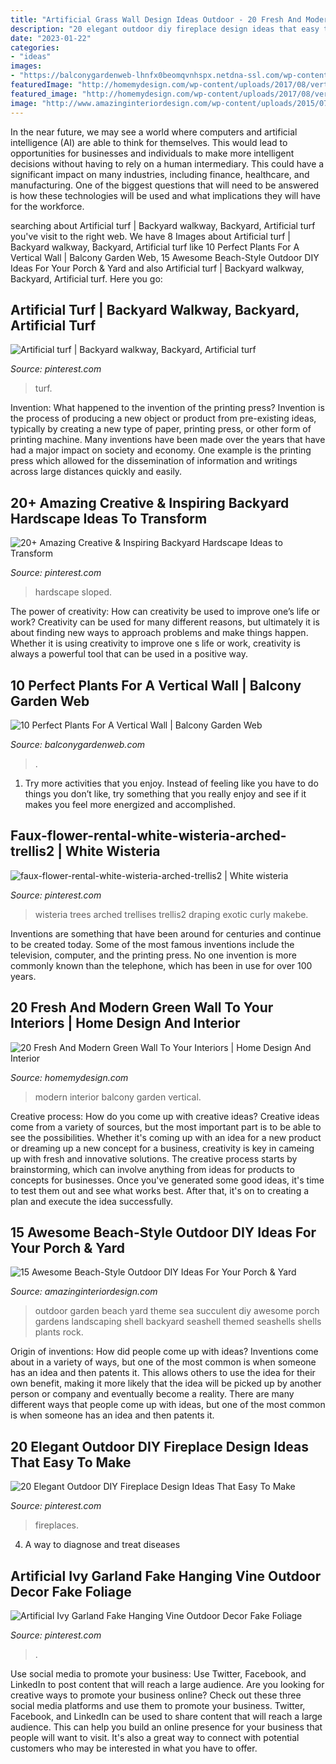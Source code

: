 ```yaml
---
title: "Artificial Grass Wall Design Ideas Outdoor - 20 Fresh And Modern Green Wall To Your Interiors"
description: "20 elegant outdoor diy fireplace design ideas that easy to make"
date: "2023-01-22"
categories:
- "ideas"
images:
- "https://balconygardenweb-lhnfx0beomqvnhspx.netdna-ssl.com/wp-content/uploads/2020/01/Best-Plants-for-a-Vertical-Wall2.jpg"
featuredImage: "http://homemydesign.com/wp-content/uploads/2017/08/vertical-garden-wall-in-balcony.jpg"
featured_image: "http://homemydesign.com/wp-content/uploads/2017/08/vertical-garden-wall-in-balcony.jpg"
image: "http://www.amazinginteriordesign.com/wp-content/uploads/2015/07/Outdoor-garden-with-a-sea-and-succulent-theme.jpg"
---
```



In the near future, we may see a world where computers and artificial intelligence (AI) are able to think for themselves. This would lead to opportunities for businesses and individuals to make more intelligent decisions without having to rely on a human intermediary. This could have a significant impact on many industries, including finance, healthcare, and manufacturing. One of the biggest questions that will need to be answered is how these technologies will be used and what implications they will have for the workforce.

	

		
searching about Artificial turf | Backyard walkway, Backyard, Artificial turf you've visit to the right web. We have 8 Images about Artificial turf | Backyard walkway, Backyard, Artificial turf like 10 Perfect Plants For A Vertical Wall | Balcony Garden Web, 15 Awesome Beach-Style Outdoor DIY Ideas For Your Porch &amp; Yard and also Artificial turf | Backyard walkway, Backyard, Artificial turf. Here you go:
		
    
## Artificial Turf | Backyard Walkway, Backyard, Artificial Turf

<img loading=lazy src="https://i.pinimg.com/736x/c7/ad/82/c7ad824a59e4d03edceda54d334a2d9d.jpg" onerror="this.onerror=null;this.src='https://tse4.mm.bing.net/th?id=OIP.tQngj1m94KFb_Fr9gsrcRwHaHa&amp;pid=15.1';" alt="Artificial turf | Backyard walkway, Backyard, Artificial turf">

_Source: pinterest.com_

>turf. 

	

Invention: What happened to the invention of the printing press?
Invention is the process of producing a new object or product from pre-existing ideas, typically by creating a new type of paper, printing press, or other form of printing machine. Many inventions have been made over the years that have had a major impact on society and economy. One example is the printing press which allowed for the dissemination of information and writings across large distances quickly and easily.

    
## 20+ Amazing Creative &amp; Inspiring Backyard Hardscape Ideas To Transform

<img loading=lazy src="https://i.pinimg.com/736x/6e/d2/01/6ed201ddbe7f5b9878376fc9b6003e68.jpg" onerror="this.onerror=null;this.src='https://tse1.mm.bing.net/th?id=OIP.lqzLK-ipHSFQPaZzeneqlwHaK8&amp;pid=15.1';" alt="20+ Amazing Creative &amp; Inspiring Backyard Hardscape Ideas to Transform">

_Source: pinterest.com_

>hardscape sloped. 

	

The power of creativity: How can creativity be used to improve one’s life or work?
Creativity can be used for many different reasons, but ultimately it is about finding new ways to approach problems and make things happen. Whether it is using creativity to improve one s life or work, creativity is always a powerful tool that can be used in a positive way.

    
## 10 Perfect Plants For A Vertical Wall | Balcony Garden Web

<img loading=lazy src="https://balconygardenweb-lhnfx0beomqvnhspx.netdna-ssl.com/wp-content/uploads/2020/01/Best-Plants-for-a-Vertical-Wall2.jpg" onerror="this.onerror=null;this.src='https://tse2.mm.bing.net/th?id=OIP.xSYxjCOYalJac9d2bZ-iDAHaD4&amp;pid=15.1';" alt="10 Perfect Plants For A Vertical Wall | Balcony Garden Web">

_Source: balconygardenweb.com_

>. 

	

1. Try more activities that you enjoy. Instead of feeling like you have to do things you don’t like, try something that you really enjoy and see if it makes you feel more energized and accomplished. 

    
## Faux-flower-rental-white-wisteria-arched-trellis2 | White Wisteria

<img loading=lazy src="https://i.pinimg.com/736x/32/4d/bc/324dbca9ebfb2a98fa58ecf38b46178b.jpg" onerror="this.onerror=null;this.src='https://tse3.mm.bing.net/th?id=OIP.hQdv50Y5kTHm_dtulBETNAHaJ4&amp;pid=15.1';" alt="faux-flower-rental-white-wisteria-arched-trellis2 | White wisteria">

_Source: pinterest.com_

>wisteria trees arched trellises trellis2 draping exotic curly makebe. 

	

Inventions are something that have been around for centuries and continue to be created today. Some of the most famous inventions include the television, computer, and the printing press. No one invention is more commonly known than the telephone, which has been in use for over 100 years.

    
## 20 Fresh And Modern Green Wall To Your Interiors | Home Design And Interior

<img loading=lazy src="http://homemydesign.com/wp-content/uploads/2017/08/vertical-garden-wall-in-balcony.jpg" onerror="this.onerror=null;this.src='https://tse2.mm.bing.net/th?id=OIP.h8zJB50iUFkYAqDMwSVq0AHaLQ&amp;pid=15.1';" alt="20 Fresh And Modern Green Wall To Your Interiors | Home Design And Interior">

_Source: homemydesign.com_

>modern interior balcony garden vertical. 

	

Creative process: How do you come up with creative ideas?
Creative ideas come from a variety of sources, but the most important part is to be able to see the possibilities. Whether it's coming up with an idea for a new product or dreaming up a new concept for a business, creativity is key in cameing up with fresh and innovative solutions. The creative process starts by brainstorming, which can involve anything from ideas for products to concepts for businesses. Once you've generated some good ideas, it's time to test them out and see what works best. After that, it's on to creating a plan and execute the idea successfully.

    
## 15 Awesome Beach-Style Outdoor DIY Ideas For Your Porch &amp; Yard

<img loading=lazy src="http://www.amazinginteriordesign.com/wp-content/uploads/2015/07/Outdoor-garden-with-a-sea-and-succulent-theme.jpg" onerror="this.onerror=null;this.src='https://tse3.mm.bing.net/th?id=OIP.E1cl_dCwJNjiVf56Y8X9vQHaJ3&amp;pid=15.1';" alt="15 Awesome Beach-Style Outdoor DIY Ideas For Your Porch &amp; Yard">

_Source: amazinginteriordesign.com_

>outdoor garden beach yard theme sea succulent diy awesome porch gardens landscaping shell backyard seashell themed seashells shells plants rock. 

	

Origin of inventions: How did people come up with ideas?
Inventions come about in a variety of ways, but one of the most common is when someone has an idea and then patents it. This allows others to use the idea for their own benefit, making it more likely that the idea will be picked up by another person or company and eventually become a reality. There are many different ways that people come up with ideas, but one of the most common is when someone has an idea and then patents it.

    
## 20 Elegant Outdoor DIY Fireplace Design Ideas That Easy To Make

<img loading=lazy src="https://i.pinimg.com/736x/9b/52/60/9b5260bb7ef14076cb9a7017056a7222.jpg" onerror="this.onerror=null;this.src='https://tse3.mm.bing.net/th?id=OIP.CI8UTNpZj4ksmrJOmZPf8QHaJ_&amp;pid=15.1';" alt="20 Elegant Outdoor DIY Fireplace Design Ideas That Easy To Make">

_Source: pinterest.com_

>fireplaces. 

	

4. A way to diagnose and treat diseases 

    
## Artificial Ivy Garland Fake Hanging Vine Outdoor Decor Fake Foliage

<img loading=lazy src="https://i.pinimg.com/736x/4f/8a/6e/4f8a6e49dfed949c4c5ff508e174372d.jpg" onerror="this.onerror=null;this.src='https://tse4.mm.bing.net/th?id=OIP.9nDXewy3ngbZx9lw7272KQHaJ4&amp;pid=15.1';" alt="Artificial Ivy Garland Fake Hanging Vine Outdoor Decor Fake Foliage">

_Source: pinterest.com_

>. 

	

Use social media to promote your business: Use Twitter, Facebook, and LinkedIn to post content that will reach a large audience.
Are you looking for creative ways to promote your business online? Check out these three social media platforms and use them to promote your business. Twitter, Facebook, and LinkedIn can be used to share content that will reach a large audience. This can help you build an online presence for your business that people will want to visit. It's also a great way to connect with potential customers who may be interested in what you have to offer.


